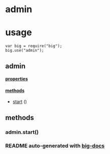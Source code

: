 # admin


# usage

    var big = require("big");
    big.use("admin");

## admin

#### [properties](#admin-properties)


#### [methods](#admin-methods)

  - [start](#admin-methods-start) ()





<a name="admin-methods"></a> 

## methods 

<a name="admin-methods-start"></a> 

### admin.start()


### README auto-generated with [big-docs](https://github.com/bigcompany/big/resources/tree/master/docs)